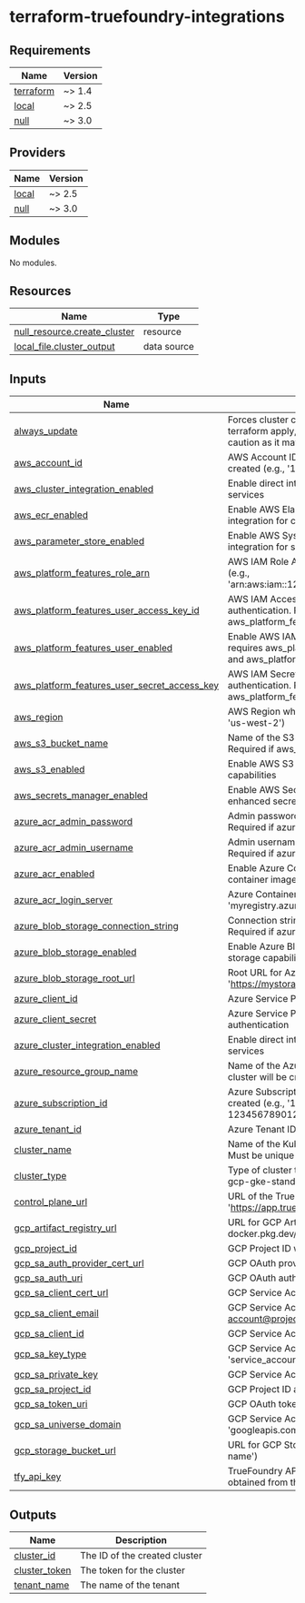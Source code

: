 # terraform-truefoundry-integrations

<!-- BEGIN_TF_DOCS -->

## Requirements

| Name                                                                     | Version |
| ------------------------------------------------------------------------ | ------- |
| <a name="requirement_terraform"></a> [terraform](#requirement_terraform) | ~> 1.4  |
| <a name="requirement_local"></a> [local](#requirement_local)             | ~> 2.5  |
| <a name="requirement_null"></a> [null](#requirement_null)                | ~> 3.0  |

## Providers

| Name                                                   | Version |
| ------------------------------------------------------ | ------- |
| <a name="provider_local"></a> [local](#provider_local) | ~> 2.5  |
| <a name="provider_null"></a> [null](#provider_null)    | ~> 3.0  |

## Modules

No modules.

## Resources

| Name                                                                                                                  | Type        |
| --------------------------------------------------------------------------------------------------------------------- | ----------- |
| [null_resource.create_cluster](https://registry.terraform.io/providers/hashicorp/null/latest/docs/resources/resource) | resource    |
| [local_file.cluster_output](https://registry.terraform.io/providers/hashicorp/local/latest/docs/data-sources/file)    | data source |

## Inputs

| Name                                                                                                                                                                  | Description                                                                                                                                            | Type     | Default                                        | Required |
| --------------------------------------------------------------------------------------------------------------------------------------------------------------------- | ------------------------------------------------------------------------------------------------------------------------------------------------------ | -------- | ---------------------------------------------- | :------: |
| <a name="input_always_update"></a> [always_update](#input_always_update)                                                                                              | Forces cluster configuration updates on every terraform apply, even without changes. Use with caution as it may cause unnecessary updates.             | `bool`   | `false`                                        |    no    |
| <a name="input_aws_account_id"></a> [aws_account_id](#input_aws_account_id)                                                                                           | AWS Account ID where the EKS cluster will be created (e.g., '123456789012')                                                                            | `string` | `null`                                         |    no    |
| <a name="input_aws_cluster_integration_enabled"></a> [aws_cluster_integration_enabled](#input_aws_cluster_integration_enabled)                                        | Enable direct integration with AWS EKS cluster services                                                                                                | `bool`   | `true`                                         |    no    |
| <a name="input_aws_ecr_enabled"></a> [aws_ecr_enabled](#input_aws_ecr_enabled)                                                                                        | Enable AWS Elastic Container Registry (ECR) integration for container image storage                                                                    | `bool`   | `true`                                         |    no    |
| <a name="input_aws_parameter_store_enabled"></a> [aws_parameter_store_enabled](#input_aws_parameter_store_enabled)                                                    | Enable AWS Systems Manager Parameter Store integration for secret management                                                                           | `bool`   | `true`                                         |    no    |
| <a name="input_aws_platform_features_role_arn"></a> [aws_platform_features_role_arn](#input_aws_platform_features_role_arn)                                           | AWS IAM Role ARN for role-based authentication (e.g., 'arn:aws:iam::123456789012:role/TrueFoundryRole')                                                | `string` | `null`                                         |    no    |
| <a name="input_aws_platform_features_user_access_key_id"></a> [aws_platform_features_user_access_key_id](#input_aws_platform_features_user_access_key_id)             | AWS IAM Access Key ID for user-based authentication. Required if aws_platform_features_user_enabled is true.                                           | `string` | `null`                                         |    no    |
| <a name="input_aws_platform_features_user_enabled"></a> [aws_platform_features_user_enabled](#input_aws_platform_features_user_enabled)                               | Enable AWS IAM user-based authentication. If true, requires aws_platform_features_user_access_key_id and aws_platform_features_user_secret_access_key. | `bool`   | `false`                                        |    no    |
| <a name="input_aws_platform_features_user_secret_access_key"></a> [aws_platform_features_user_secret_access_key](#input_aws_platform_features_user_secret_access_key) | AWS IAM Secret Access Key for user-based authentication. Required if aws_platform_features_user_enabled is true.                                       | `string` | `null`                                         |    no    |
| <a name="input_aws_region"></a> [aws_region](#input_aws_region)                                                                                                       | AWS Region where resources will be created (e.g., 'us-west-2')                                                                                         | `string` | `null`                                         |    no    |
| <a name="input_aws_s3_bucket_name"></a> [aws_s3_bucket_name](#input_aws_s3_bucket_name)                                                                               | Name of the S3 bucket to use for cluster storage. Required if aws_s3_enabled is true.                                                                  | `string` | `null`                                         |    no    |
| <a name="input_aws_s3_enabled"></a> [aws_s3_enabled](#input_aws_s3_enabled)                                                                                           | Enable AWS S3 integration for cluster storage capabilities                                                                                             | `bool`   | `true`                                         |    no    |
| <a name="input_aws_secrets_manager_enabled"></a> [aws_secrets_manager_enabled](#input_aws_secrets_manager_enabled)                                                    | Enable AWS Secrets Manager integration for enhanced secrets management capabilities                                                                    | `bool`   | `false`                                        |    no    |
| <a name="input_azure_acr_admin_password"></a> [azure_acr_admin_password](#input_azure_acr_admin_password)                                                             | Admin password for Azure Container Registry. Required if azure_acr_enabled is true.                                                                    | `string` | `null`                                         |    no    |
| <a name="input_azure_acr_admin_username"></a> [azure_acr_admin_username](#input_azure_acr_admin_username)                                                             | Admin username for Azure Container Registry. Required if azure_acr_enabled is true.                                                                    | `string` | `null`                                         |    no    |
| <a name="input_azure_acr_enabled"></a> [azure_acr_enabled](#input_azure_acr_enabled)                                                                                  | Enable Azure Container Registry (ACR) integration for container image storage                                                                          | `bool`   | `true`                                         |    no    |
| <a name="input_azure_acr_login_server"></a> [azure_acr_login_server](#input_azure_acr_login_server)                                                                   | Azure Container Registry login server URL (e.g., 'myregistry.azurecr.io')                                                                              | `string` | `null`                                         |    no    |
| <a name="input_azure_blob_storage_connection_string"></a> [azure_blob_storage_connection_string](#input_azure_blob_storage_connection_string)                         | Connection string for Azure Storage Account. Required if azure_blob_storage_enabled is true.                                                           | `string` | `null`                                         |    no    |
| <a name="input_azure_blob_storage_enabled"></a> [azure_blob_storage_enabled](#input_azure_blob_storage_enabled)                                                       | Enable Azure Blob Storage integration for cluster storage capabilities                                                                                 | `bool`   | `true`                                         |    no    |
| <a name="input_azure_blob_storage_root_url"></a> [azure_blob_storage_root_url](#input_azure_blob_storage_root_url)                                                    | Root URL for Azure Storage Account (e.g., 'https://mystorageaccount.blob.core.windows.net')                                                            | `string` | `null`                                         |    no    |
| <a name="input_azure_client_id"></a> [azure_client_id](#input_azure_client_id)                                                                                        | Azure Service Principal Client ID for authentication                                                                                                   | `string` | `null`                                         |    no    |
| <a name="input_azure_client_secret"></a> [azure_client_secret](#input_azure_client_secret)                                                                            | Azure Service Principal Client Secret for authentication                                                                                               | `string` | `null`                                         |    no    |
| <a name="input_azure_cluster_integration_enabled"></a> [azure_cluster_integration_enabled](#input_azure_cluster_integration_enabled)                                  | Enable direct integration with Azure AKS cluster services                                                                                              | `bool`   | `true`                                         |    no    |
| <a name="input_azure_resource_group_name"></a> [azure_resource_group_name](#input_azure_resource_group_name)                                                          | Name of the Azure Resource Group where the AKS cluster will be created                                                                                 | `string` | `null`                                         |    no    |
| <a name="input_azure_subscription_id"></a> [azure_subscription_id](#input_azure_subscription_id)                                                                      | Azure Subscription ID where the AKS cluster will be created (e.g., '12345678-1234-1234-1234-123456789012')                                             | `string` | `null`                                         |    no    |
| <a name="input_azure_tenant_id"></a> [azure_tenant_id](#input_azure_tenant_id)                                                                                        | Azure Tenant ID associated with the subscription                                                                                                       | `string` | `null`                                         |    no    |
| <a name="input_cluster_name"></a> [cluster_name](#input_cluster_name)                                                                                                 | Name of the Kubernetes cluster to create or manage. Must be unique within your organization.                                                           | `string` | n/a                                            |   yes    |
| <a name="input_cluster_type"></a> [cluster_type](#input_cluster_type)                                                                                                 | Type of cluster to create (aws-eks, azure-aks, or gcp-gke-standard)                                                                                    | `string` | n/a                                            |   yes    |
| <a name="input_control_plane_url"></a> [control_plane_url](#input_control_plane_url)                                                                                  | URL of the TrueFoundry control plane (e.g., 'https://app.truefoundry.com')                                                                             | `string` | n/a                                            |   yes    |
| <a name="input_gcp_artifact_registry_url"></a> [gcp_artifact_registry_url](#input_gcp_artifact_registry_url)                                                          | URL for GCP Artifact Registry (e.g., 'LOCATION-docker.pkg.dev/PROJECT_ID/REPOSITORY')                                                                  | `string` | `null`                                         |    no    |
| <a name="input_gcp_project_id"></a> [gcp_project_id](#input_gcp_project_id)                                                                                           | GCP Project ID where the GKE cluster will be created                                                                                                   | `string` | `null`                                         |    no    |
| <a name="input_gcp_sa_auth_provider_cert_url"></a> [gcp_sa_auth_provider_cert_url](#input_gcp_sa_auth_provider_cert_url)                                              | GCP OAuth provider certificate URL                                                                                                                     | `string` | `"https://www.googleapis.com/oauth2/v1/certs"` |    no    |
| <a name="input_gcp_sa_auth_uri"></a> [gcp_sa_auth_uri](#input_gcp_sa_auth_uri)                                                                                        | GCP OAuth authentication URI                                                                                                                           | `string` | `"https://accounts.google.com/o/oauth2/auth"`  |    no    |
| <a name="input_gcp_sa_client_cert_url"></a> [gcp_sa_client_cert_url](#input_gcp_sa_client_cert_url)                                                                   | GCP Service Account client certificate URL                                                                                                             | `string` | `null`                                         |    no    |
| <a name="input_gcp_sa_client_email"></a> [gcp_sa_client_email](#input_gcp_sa_client_email)                                                                            | GCP Service Account email address (e.g., 'service-account@project-id.iam.gsa.com')                                                                     | `string` | `null`                                         |    no    |
| <a name="input_gcp_sa_client_id"></a> [gcp_sa_client_id](#input_gcp_sa_client_id)                                                                                     | GCP Service Account client ID for authentication                                                                                                       | `string` | `null`                                         |    no    |
| <a name="input_gcp_sa_key_type"></a> [gcp_sa_key_type](#input_gcp_sa_key_type)                                                                                        | GCP Service Account key type (typically 'service_account')                                                                                             | `string` | `null`                                         |    no    |
| <a name="input_gcp_sa_private_key"></a> [gcp_sa_private_key](#input_gcp_sa_private_key)                                                                               | GCP Service Account private key in PEM format                                                                                                          | `string` | `null`                                         |    no    |
| <a name="input_gcp_sa_project_id"></a> [gcp_sa_project_id](#input_gcp_sa_project_id)                                                                                  | GCP Project ID associated with the Service Account                                                                                                     | `string` | `null`                                         |    no    |
| <a name="input_gcp_sa_token_uri"></a> [gcp_sa_token_uri](#input_gcp_sa_token_uri)                                                                                     | GCP OAuth token URI                                                                                                                                    | `string` | `"https://oauth2.googleapis.com/token"`        |    no    |
| <a name="input_gcp_sa_universe_domain"></a> [gcp_sa_universe_domain](#input_gcp_sa_universe_domain)                                                                   | GCP Service Account universe domain (typically 'googleapis.com')                                                                                       | `string` | `"googleapis.com"`                             |    no    |
| <a name="input_gcp_storage_bucket_url"></a> [gcp_storage_bucket_url](#input_gcp_storage_bucket_url)                                                                   | URL for GCP Storage bucket (e.g., 'gs://bucket-name')                                                                                                  | `string` | `null`                                         |    no    |
| <a name="input_tfy_api_key"></a> [tfy_api_key](#input_tfy_api_key)                                                                                                    | TrueFoundry API key for authentication. Can be obtained from the TrueFoundry console.                                                                  | `string` | n/a                                            |   yes    |

## Outputs

| Name                                                                       | Description                   |
| -------------------------------------------------------------------------- | ----------------------------- |
| <a name="output_cluster_id"></a> [cluster_id](#output_cluster_id)          | The ID of the created cluster |
| <a name="output_cluster_token"></a> [cluster_token](#output_cluster_token) | The token for the cluster     |
| <a name="output_tenant_name"></a> [tenant_name](#output_tenant_name)       | The name of the tenant        |

<!-- END_TF_DOCS -->
